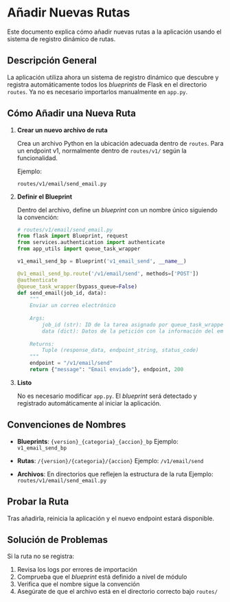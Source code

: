 # Añadir Nuevas Rutas

Este documento explica cómo añadir nuevas rutas a la aplicación usando el sistema de registro dinámico de rutas.

## Descripción General

La aplicación utiliza ahora un sistema de registro dinámico que descubre y registra automáticamente todos los *blueprints* de Flask en el directorio `routes`. Ya no es necesario importarlos manualmente en `app.py`.

## Cómo Añadir una Nueva Ruta

1. **Crear un nuevo archivo de ruta**

   Crea un archivo Python en la ubicación adecuada dentro de `routes`. Para un endpoint v1, normalmente dentro de `routes/v1/` según la funcionalidad.

   Ejemplo:

   ```
   routes/v1/email/send_email.py
   ```

2. **Definir el Blueprint**

   Dentro del archivo, define un *blueprint* con un nombre único siguiendo la convención:

   ```python
   # routes/v1/email/send_email.py
   from flask import Blueprint, request
   from services.authentication import authenticate
   from app_utils import queue_task_wrapper

   v1_email_send_bp = Blueprint('v1_email_send', __name__)

   @v1_email_send_bp.route('/v1/email/send', methods=['POST'])
   @authenticate
   @queue_task_wrapper(bypass_queue=False)
   def send_email(job_id, data):
       """
       Enviar un correo electrónico
       
       Args:
           job_id (str): ID de la tarea asignado por queue_task_wrapper
           data (dict): Datos de la petición con la información del email
       
       Returns:
           Tuple (response_data, endpoint_string, status_code)
       """
       endpoint = "/v1/email/send"
       return {"message": "Email enviado"}, endpoint, 200
   ```

3. **Listo**

   No es necesario modificar `app.py`. El *blueprint* será detectado y registrado automáticamente al iniciar la aplicación.

## Convenciones de Nombres

* **Blueprints**: `{version}_{categoria}_{accion}_bp`
  Ejemplo: `v1_email_send_bp`

* **Rutas**: `/{version}/{categoria}/{accion}`
  Ejemplo: `/v1/email/send`

* **Archivos**: En directorios que reflejen la estructura de la ruta
  Ejemplo: `routes/v1/email/send_email.py`

## Probar la Ruta

Tras añadirla, reinicia la aplicación y el nuevo endpoint estará disponible.

## Solución de Problemas

Si la ruta no se registra:

1. Revisa los logs por errores de importación
2. Comprueba que el *blueprint* está definido a nivel de módulo
3. Verifica que el nombre sigue la convención
4. Asegúrate de que el archivo está en el directorio correcto bajo `routes/`